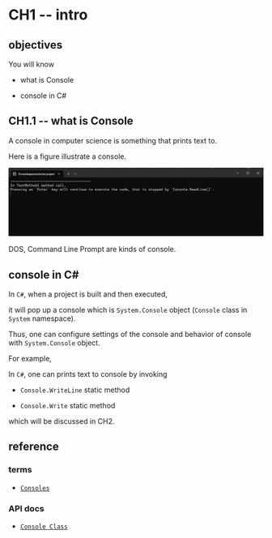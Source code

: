 # CH1 -- intro
## objectives
You will know

+ what is Console

+ console in C#

## CH1.1 -- what is Console
A console in computer science is something that prints text to.

Here is a figure illustrate a console. 

![console](console.png)

DOS, Command Line Prompt are kinds of console.

## console in C#
In `C#`, when a project is built and then executed, 

it will pop up a console which is `System.Console` object (`Console` class in `System` namespace).

Thus, one can configure settings of the console and behavior of console with `System.Console` object.

For example,

In `C#`, one can prints text to console by invoking 

+ `Console.WriteLine` static method

+ `Console.Write` static method

which will be discussed in CH2.

## reference
### terms
+ [`Consoles`](https://learn.microsoft.com/en-us/windows/console/consoles)

### API docs
+ [`Console Class`](https://learn.microsoft.com/en-us/dotnet/api/system.console?view=net-9.0)